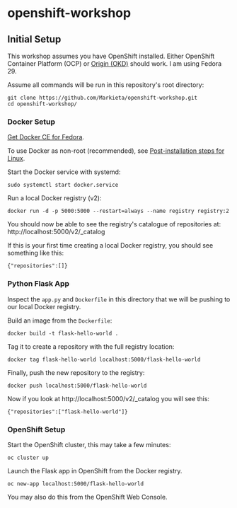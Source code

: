 # openshift-workshop

## Initial Setup

This workshop assumes you have OpenShift installed. Either OpenShift Container Platform (OCP) or [Origin (OKD)](https://github.com/openshift/origin/blob/master/docs/cluster_up_down.md) should work. I am using Fedora 29.

Assume all commands will be run in this repository's root directory:

```
git clone https://github.com/Markieta/openshift-workshop.git
cd openshift-workshop/
```

### Docker Setup

[Get Docker CE for Fedora](https://docs.docker.com/install/linux/docker-ce/fedora/).

To use Docker as non-root (recommended), see [Post-installation steps for Linux](https://docs.docker.com/install/linux/linux-postinstall/).

Start the Docker service with systemd:

```
sudo systemctl start docker.service
```

Run a local Docker registry (v2):

```
docker run -d -p 5000:5000 --restart=always --name registry registry:2
```

You should now be able to see the registry's catalogue of repositories at: http://localhost:5000/v2/_catalog

If this is your first time creating a local Docker registry, you should see something like this:

```
{"repositories":[]}
```

### Python Flask App

Inspect the `app.py` and `Dockerfile` in this directory that we will be pushing to our local Docker registry.

Build an image from the `Dockerfile`:

```
docker build -t flask-hello-world .
```

Tag it to create a repository with the full registry location:

```
docker tag flask-hello-world localhost:5000/flask-hello-world
```

Finally, push the new repository to the registry:

```
docker push localhost:5000/flask-hello-world
```

Now if you look at http://localhost:5000/v2/_catalog you will see this:

```
{"repositories":["flask-hello-world"]}
```

### OpenShift Setup

Start the OpenShift cluster, this may take a few minutes:

```
oc cluster up
```

Launch the Flask app in OpenShift from the Docker registry.

```
oc new-app localhost:5000/flask-hello-world
```

You may also do this from the OpenShift Web Console.
